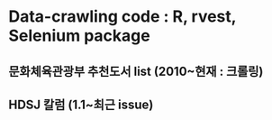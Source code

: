 # Data-crawling code : R, rvest, Selenium package

## 문화체육관광부 추천도서 list (2010~현재 : 크롤링)
## HDSJ 칼럼 (1.1~최근 issue)

